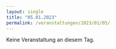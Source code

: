 ```yaml
---
layout: single
title: "05.01.2023"
permalink: /veranstaltungen/2023/01/05/
---
```


Keine Veranstaltung an diesem Tag.
